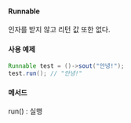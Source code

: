 #### Runnable
인자를 받지 않고 리턴 값 또한 없다.
#### 사용 예제
```java
Runnable test = ()->sout("안녕!");
test.run(); // "안녕!"
```

#### 메서드
run() : 실행